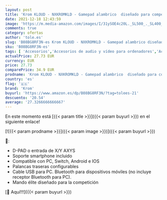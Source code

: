 ```yaml
---
layout: post
title: 'Krom KLOUD - NXKROMKLD - Gamepad alambrico  diseñado para competicion  palancas traseras configurables  D-PAD o entrada de X/Y AXYS  compatible con PC  Switch  android e IOS'
date: 2021-12-18 12:43:59
image: 'https://m.media-amazon.com/images/I/31ySOE4c20L._SL500_._SL400_.jpg'
comments: true
category: ofertas
author: 'tole.es'
slug: 'B08BG8RF3N-es Krom KLOUD - NXKROMKLD - Gamepad alambrico diseñado para...'
sku: 'B08BG8RF3N-es'
tags: [ 'Accesorios','Accesorios de audio y vídeo para ordenadores','Accesorios para Juegos PC','Informática','Juegos y Accesorios para PC','Mandos de juego para PC','Mandos para PC','Micrófonos para informática','Videojuegos','android','krom', ]
actualPrice: 27.73 EUR
currency: EUR
price: 27.73
comparePrice: 34.9 EUR
prodname: 'Krom KLOUD - NXKROMKLD - Gamepad alambrico  diseñado para competicion  palancas traseras configurables  D-PAD o entrada de X/Y AXYS  compatible con PC  Switch  android e IOS'
country: 'es'
flag: '🇪🇸'
brand: 'Krom'
buyurl: 'https://www.amazon.es/dp/B08BG8RF3N/?tag=tolees-21'
descuento: '20.54'
average: '27.3266666666667'
---
```


En este momento está [{{< param title >}}]({{< param buyurl >}}) en el siguiente enlace!

[![{{< param prodname >}}]({{< param image >}})]({{< param buyurl >}})

🔎:

- D-PAD o entrada de X/Y AXYS
- Soporte smartphone incluido
- Compatible con PC, Switch, Android e IOS
- Palancas traseras configurables
- Cable USB para PC. Bluetooth para dispositivos móviles (no incluye receptor Bluetooth para PC).
- Mando élite diseñado para la competición

[🛒 Aquí!!!]({{< param buyurl >}})
